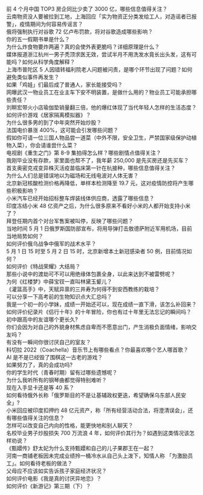前 4 个月中国 TOP3 房企同比少卖了 3000 亿，哪些信息值得关注？  
云南物资没人要被拉到工地，上海回应「实为物资正分类发给工人，对造谣者已报警」，疫情期间为何容易传谣言？  
俄将强制执行对谷歌 72 亿卢布罚款，将对谷歌造成哪些影响？  
你的五一假期书单是什么？  
为什么炸食物要炸两遍？真的会使外表更脆吗？详细原理是什么？  
媒体报道浙江杭州一男子秃顶求医无效，尝试半月不用洗发水竟长出头发，这有可能吗？如何从科学角度解释？  
上海市普陀区 5 人因错转福利院老人问题被问责，是哪个环节出现了问题？如何避免类似事件再发生？  
如果「鸡娃」们最后成了普通人，家长能接受吗？  
网曝武汉一物业员工在业主车下安不明装置，是做什么用的？物业员工可能承担哪些责任？  
刘畊宏带火小店瑜伽垫销量翻三倍，他的爆红体现了当代年轻人怎样的生活态度？  
如何评价游戏《居家隔离模拟器》？  
为什么很多男的到了中年突然开始炒股？  
法国电价暴涨 400%，这可能会引发哪些问题？  
假如你可请一位三国人物品尝一道菜（中外不限，安全卫生，严禁国家级保护动植物入菜），你会请谁尝什么菜？  
电视剧《重生之门》第 8-9 集拍得怎么样？哪些剧情点值得关注？  
我刚毕业没有存款，家里面也帮不了，我年薪 250,000 是先买房还是先买车？  
首支奥密克戎变异株灭活疫苗临床第一针在杭接种，哪些信息值得关注？  
为什么人们总是错误地以为磁场和无线电波对人体无害？  
北京新冠核酸检测价格再降低，单样本检测降至 19.7 元，这对疫情防控将产生哪些积极影响？  
小米汽车已经开始招标整车焊装线体供应商，透露了哪些信息？  
印度冻结小米 48 亿资产之后，为什么很多原来不看好小米的人都开始支持小米了？  
拜登任期内首个对台军售案被叫停，反映了哪些问题？  
当地时间 5 月 1 日俄罗斯国防部宣布，将用导弹打击敖德萨附近军用机场，目前当地局势如何？  
如何评价俄乌战争中俄军的战术水平？  
5 月 1 日 15 时至 5 月 2 日 15 时，北京新增本土新冠感染者 50 例，目前情况如何？  
如何评价《特战荣耀》大结局？  
那些小说中的渡劫可不可以用绝缘体包裹全身，以此来达到不被雷劈呢？  
为何《红楼梦》中薛宝钗一直叫林黛玉颦儿？  
《灌篮高手》中，天赋异禀的三井寿为何得不到安西教练的栽培？  
可以分享一下高考前的生物知识点大汇总吗？  
我是一个初一的小学妹，成绩一开始还可以，现在成绩一直下滑，该怎么补回来？  
如何评价纪录片《侣行十年》的十年冒险，你也有过十年里无法忘记的瞬间吗？  
初中跟高中的友谊哪个更长久?  
你们会因为对自己的外貌身材焦虑自卑而不愿意出门，产生消极负面情绪，影响交友吗？  
有没有一瞬间你很讨厌自己的室友？  
科切拉 2022（Coachella）音乐节上有哪些看点？你最喜欢哪个艺人哪首歌？  
AI 是不是已经毁了围棋这一古老的游戏？  
如果努力了，真的会成功吗?  
你的学生时代（青春时期）留有过哪些遗憾呢？  
为什么我听所有的钢琴曲都觉得特别难听？  
现在入手显卡还是等 40 系？  
如何看待俄外长称「俄罗斯目的不是让基辅政权更迭，希望确保乌东部人民安全」?  
小米回应被印度扣押约 48 亿元资产，称「所有经营活动合法，将澄清误会」，还有哪些值得关注的信息？  
怎样可以改变自己内向的性格，能更快地和别人聊天？  
名校毕业男子炒股损失 700 万流浪 4 年，如何评价其行为？如遇到这类情况该怎样劝说？  
《甄嬛传》舒太妃为什么支持甄嬛和自己的儿子果郡王在一起？  
河南一商铺老板因未完成业绩拎一桶冷水从自己头上泼下，知情人称 「为激励员工」。如何看待老板的做法？  
父母应不应该如实告诉孩子家庭经济状况？  
如何评价电影《我是真的讨厌异地恋》？  
如何评价《新游记》第三期（下）？  
